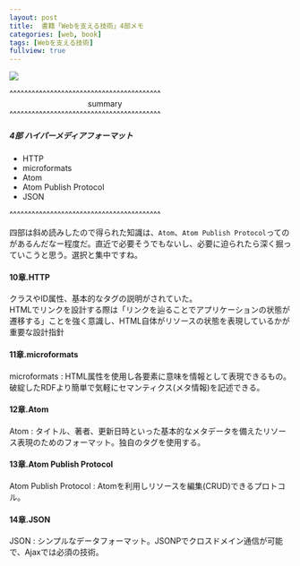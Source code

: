 ```yaml
---
layout: post
title:  書籍「Webを支える技術」4部メモ
categories: [web, book]
tags: [Webを支える技術]
fullview: true
---
```


<a href="http://www.amazon.co.jp/gp/product/4774142042/ref=as_li_qf_sp_asin_il?ie=UTF8&camp=247&creative=1211&creativeASIN=4774142042&linkCode=as2&tag=msmsum-22"><img border="0" src="http://ws-fe.amazon-adsystem.com/widgets/q?_encoding=UTF8&ASIN=4774142042&Format=_SL250_&ID=AsinImage&MarketPlace=JP&ServiceVersion=20070822&WS=1&tag=msmsum-22" ></a><img src="http://ir-jp.amazon-adsystem.com/e/ir?t=msmsum-22&l=as2&o=9&a=4774142042" width="1" height="1" border="0" alt="" style="text-align:left border:none !important; margin:0px !important;" />

^^^^^^^^^^^^^^^^^^^^^^^^^^^^^^^^^^^^^^^^^  
　　　　　　　　　　summary  
^^^^^^^^^^^^^^^^^^^^^^^^^^^^^^^^^^^^^^^^^  

##### 4部 ハイパーメディアフォーマット
 - HTTP
 - microformats
 - Atom
 - Atom Publish Protocol
 - JSON

^^^^^^^^^^^^^^^^^^^^^^^^^^^^^^^^^^^^^^^^^  

四部は斜め読みしたので得られた知識は、`Atom`、`Atom Publish Protocol`ってのがあるんだなー程度だ。直近で必要そうでもないし、必要に迫られたら深く掘っていこうと思う。選択と集中ですね。

#### 10章.HTTP
クラスやID属性、基本的なタグの説明がされていた。  
HTMLでリンクを設計する際は「リンクを辿ることでアプリケーションの状態が遷移する」ことを強く意識し、HTML自体がリソースの状態を表現しているかが重要な設計指針  

#### 11章.microformats
microformats : HTML属性を使用し各要素に意味を情報として表現できるもの。破綻したRDFより簡単で気軽にセマンティクス(メタ情報)を記述できる。  

#### 12章.Atom
Atom : タイトル、著者、更新日時といった基本的なメタデータを備えたリソース表現のためのフォーマット。独自のタグを使用する。  

#### 13章.Atom Publish Protocol
Atom Publish Protocol : Atomを利用しリソースを編集(CRUD)できるプロトコル。  

#### 14章.JSON
JSON : シンプルなデータフォーマット。JSONPでクロスドメイン通信が可能で、Ajaxでは必須の技術。  

